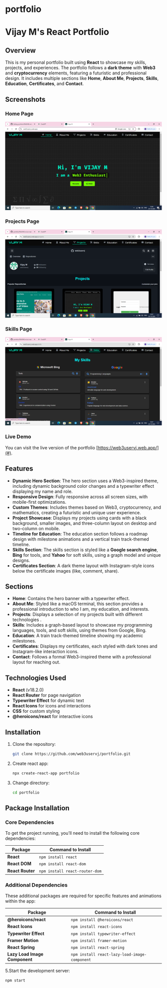 # portfolio

# Vijay M's React Portfolio

## Overview
This is my personal portfolio built using **React** to showcase my skills, projects, and experiences. The portfolio follows a **dark theme** with **Web3** and **cryptocurrency** elements, featuring a futuristic and professional design. It includes multiple sections like **Home**, **About Me**, **Projects**, **Skills**, **Education**, **Certificates**, and **Contact**.

## Screenshots

### Home Page
![Home Page](./Home.png)

### Projects Page
![Projects Page](./Projects.png)

### Skills Page
![Skills Page](./Skills.png)


### Live Demo
You can visit the live version of the portfolio [https://web3uservj.web.app/](#).

## Features
- **Dynamic Hero Section**: The hero section uses a Web3-inspired theme, including dynamic background color changes and a typewriter effect displaying my name and role. 
- **Responsive Design**: Fully responsive across all screen sizes, with mobile-first optimizations.
- **Custom Themes**: Includes themes based on Web3, cryptocurrency, and mathematics, creating a futuristic and unique user experience.
- **Project Showcase**: Displays my projects using cards with a black background, smaller images, and three-column layout on desktop and two-column on mobile. 
- **Timeline for Education**: The education section follows a roadmap design with milestone animations and a vertical train track-themed timeline.
- **Skills Section**: The skills section is styled like a **Google search engine**, **Bing** for tools, and **Yahoo** for soft skills, using a graph model and unique designs.
- **Certificates Section**: A dark theme layout with Instagram-style icons below the certificate images (like, comment, share).

## Sections
- **Home**: Contains the hero banner with a typewriter effect.
- **About Me**: Styled like a macOS terminal, this section provides a professional introduction to who I am, my education, and interests.
- **Projects**: Displays a selection of my projects built with different technologies .
- **Skills**: Includes a graph-based layout to showcase my programming languages, tools, and soft skills, using themes from Google, Bing.
- **Education**: A train track-themed timeline showing my academic milestones.
- **Certificates**: Displays my certificates, each styled with dark tones and Instagram-like interaction icons.
- **Contact**: Follows a formal Web3-inspired theme with a professional layout for reaching out.

## Technologies Used
- **React** (v18.2.0)
- **React Router** for page navigation
- **Typewriter Effect** for dynamic text
- **React Icons** for icons and interactions
- **CSS** for custom styling
- **@heroicons/react** for interactive icons

## Installation

1. Clone the repository:
   ```bash
   git clone https://github.com/web3uservj/portfolio.git

2. Create react app:
     ```bash
     npx create-react-app portfolio

3. Change directory:
   ```bash
   cd portfolio

## Package Installation

### Core Dependencies

To get the project running, you’ll need to install the following core dependencies:

| Package          | Command to Install                  |
|------------------|-------------------------------------|
| **React**        | `npm install react`                 |
| **React DOM**    | `npm install react-dom`             |
| **React Router** | `npm install react-router-dom`      |

### Additional Dependencies

These additional packages are required for specific features and animations within the app:

| Package                       | Command to Install                       |
|-------------------------------|------------------------------------------|
| **@heroicons/react**           | `npm install @heroicons/react`           |
| **React Icons**                | `npm install react-icons`                |
| **Typewriter Effect**          | `npm install typewriter-effect`          |
| **Framer Motion**              | `npm install framer-motion`              |
| **React Spring**               | `npm install react-spring`               |
| **Lazy Load Image Component**  | `npm install react-lazy-load-image-component` |


5.Start the development server:
 ```bash
npm start
